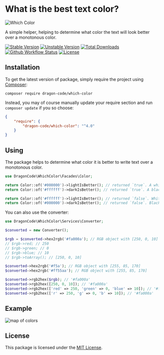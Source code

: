 # What is the best text color?

<img src="https://preview.dragon-code.pro/TheDragonCode/which-color.svg?brand=php" alt="Which Color"/>

A simple helper, helping to determine what color the text will look better over a monotonous color.

[![Stable Version][badge_stable]][link_packagist]
[![Unstable Version][badge_unstable]][link_packagist]
[![Total Downloads][badge_downloads]][link_packagist]
[![Github Workflow Status][badge_build]][link_build]
[![License][badge_license]][link_license]


## Installation


To get the latest version of package, simply require the project using [Composer](https://getcomposer.org):

```
composer require dragon-code/which-color
```

Instead, you may of course manually update your require section and run `composer update` if you so choose:

```json
{
    "require": {
        "dragon-code/which-color": "^4.0"
    }
}
```

## Using

The package helps to determine what color it is better to write text over a monotonous color.

```php
use DragonCode\WhichColor\Facades\Color;

return Color::of('#000000')->lightIsBetter(); // returned `true`. A white text color is better for black background.
return Color::of('#ffffff')->darkIsBetter(); // returned `true`. A black text color is better for white background.

return Color::of('#ffffff')->lightIsBetter(); // returned `false`. White color is not the best for white background.
return Color::of('#000000')->darkIsBetter(); // returned `false`. Black color is not the best for black background.
```

You can also use the converter:

```php
use DragonCode\WhichColor\Services\Converter;

$converted = new Converter();

$rgb = $converted->hex2rgb('#fa000a'); // RGB object with [250, 0, 10]
// $rgb->red; // 250
// $rgb->green; // 0
// $rgb->blue; // 10
// $rgb->toArray(); // [250, 0, 10]

$converted->hex2rgb('#f5a'); // RGB object with [255, 85, 170]
$converted->hex2rgb('#ff55aa'); // RGB object with [255, 85, 170]

$converted->rgb2hex($rgb); // '#fa000a'
$converted->rgb2hex([250, 0, 10]); // '#fa000a'
$converted->rgb2hex(['red' => 250, 'green' => 0, 'blue' => 10]); // '#fa000a'
$converted->rgb2hex(['r' => 250, 'g' => 0, 'b' => 10]); // '#fa000a'
```

## Example

![map of colors](https://user-images.githubusercontent.com/10347617/43231090-85dfba92-9073-11e8-9dbc-d2968b5ef1a2.png)


## License

This package is licensed under the [MIT License](LICENSE).


[badge_build]:          https://img.shields.io/github/actions/workflow/status/TheDragonCode/which-color/phpunit.yml?style=flat-square

[badge_downloads]:      https://img.shields.io/packagist/dt/dragon-code/which-color.svg?style=flat-square

[badge_license]:        https://img.shields.io/packagist/l/dragon-code/which-color.svg?style=flat-square

[badge_stable]:         https://img.shields.io/github/v/release/TheDragonCode/which-color?label=stable&style=flat-square

[badge_unstable]:       https://img.shields.io/badge/unstable-dev--main-orange?style=flat-square

[link_build]:           https://github.com/TheDragonCode/which-color/actions

[link_license]:         LICENSE

[link_packagist]:       https://packagist.org/packages/dragon-code/which-color
